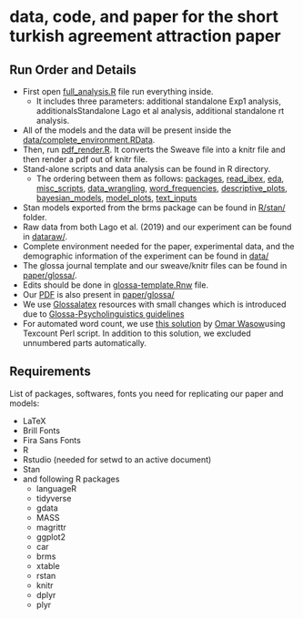 # data, code, and paper for the short turkish agreement attraction paper

## Run Order and Details
- First open [full_analysis.R](full_analysis.R) file run everything inside. 
  - It includes three parameters: additional standalone Exp1 analysis, additionalsStandalone Lago et al analysis, additional standalone rt analysis.
- All of the models and the data will be present inside the [data/complete_environment.RData](data/complete_environment.RData).
- Then, run [pdf_render.R](pdf_render.R). It converts the Sweave file into a knitr file and then render a pdf out of knitr file.
- Stand-alone scripts and data analysis can be found in R directory.
  - The ordering between them as follows: [packages](R/scripts/00.0-packages.R), [read_ibex](R/scripts/00.1-prepare.R), [eda](R/scripts/00.2-eda.R), [misc_scripts](R/scripts/misc.R), [data_wrangling](R/analysis/01_data_wrangling.R), [word_frequencies](R/analysis/02_word_freq.R), [descriptive_plots](R/analysis/03_descriptive_plots.R), [bayesian_models](R/analysis/04_bayesian_models.R), [model_plots](R/analysis/05_model_plots.R), [text_inputs](R/analysis/06_text_inputs.R)
- Stan models exported from the brms package can be found in [R/stan/](R/stan/) folder.
- Raw data from both Lago et al. (2019) and our experiment can be found in [dataraw/](dataraw/).
- Complete environment needed for the paper, experimental data, and the demographic information of the experiment can be found in [data/](data/)
- The glossa journal template and our sweave/knitr files can be found in [paper/glossa/](paper/glossa/).
- Edits should be done in [glossa-template.Rnw](paper/glossa/glossa-template.Rnw) file.
- Our [PDF](paper/glossa/glossa-template-knitr.pdf) is also present in [paper/glossa/](paper/glossa/)
- We use [Glossalatex](https://github.com/guidovw/Glossalatex) resources with small changes which is introduced due to [Glossa-Psycholinguistics guidelines](https://escholarship.org/uc/glossapsycholinguistics/structure_of_submission)
- For automated word count, we use [this solution](https://tex.stackexchange.com/a/239703) by [Omar Wasow](https://tex.stackexchange.com/users/34597/omar-wasow)using Texcount Perl script. In addition to this solution, we excluded unnumbered parts automatically.

## Requirements

List of packages, softwares, fonts you need for replicating our paper and models:
* LaTeX
* Brill Fonts
* Fira Sans Fonts
* R
* Rstudio (needed for setwd to an active document)
* Stan
* and following R packages
  * languageR
  * tidyverse
  * gdata
  * MASS
  * magrittr
  * ggplot2
  * car
  * brms
  * xtable
  * rstan
  * knitr
  * dplyr
  * plyr
